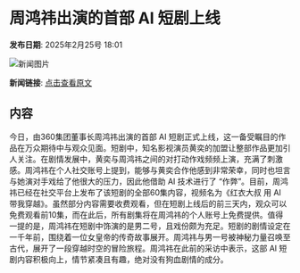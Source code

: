 # 周鸿祎出演的首部 AI 短剧上线

**发布日期**: 2025年2月25号 18:01

![新闻图片](https://upload.chinaz.com/2025/0225/6387610321013480236122917.png)

**新闻链接**: [点击查看原文](https://www.aibase.com/zh/news/15710)

## 内容

今日，由360集团董事长周鸿祎出演的首部 AI 短剧正式上线，这一备受瞩目的作品在万众期待中与观众见面。短剧中，知名影视演员黄奕的加盟让整部作品更加引人关注。在剧情发展中，黄奕与周鸿祎之间的对打动作戏频频上演，充满了刺激感。周鸿祎在个人社交账号上提到，能够与黄奕合作他感到非常荣幸，同时也坦言与她演对手戏给了他很大的压力，因此他借助 AI 技术进行了 “作弊”。目前，周鸿祎已经在社交平台上发布了该短剧的全部60集内容，视频名为《红衣大叔 用 AI 带我穿越》。虽然部分内容需要收费观看，但在短剧上线后的前三天内，观众可以免费观看前10集，而在此后，所有剧集将在周鸿祎的个人账号上免费提供。值得一提的是，周鸿祎在短剧中饰演的是男二号，且戏份颇为充足。短剧的剧情设定在一千年前，围绕着一位女皇帝的传奇故事展开。周鸿祎与男一号被神秘力量召唤至古代，展开了一段穿越时空的冒险旅程。周鸿祎在此前的采访中表示，这部 AI 短剧内容积极向上，情节紧凑且有趣，绝对没有狗血剧情的成分。
